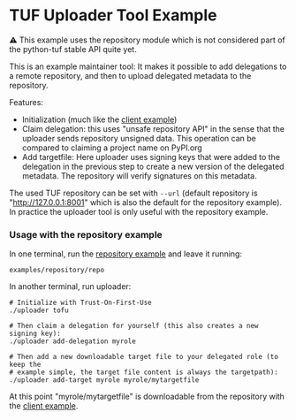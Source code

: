 # TUF Uploader Tool Example

:warning: This example uses the repository module which is not considered
part of the python-tuf stable API quite yet.

This is an example maintainer tool: It makes it possible to add delegations to
a remote repository, and then to upload delegated metadata to the repository.

Features:
   - Initialization (much like the [client example](../client/))
   - Claim delegation: this uses "unsafe repository API" in the sense that the
     uploader sends repository unsigned data. This operation can be
     compared to claiming a project name on PyPI.org
   - Add targetfile: Here uploader uses signing keys that were added to the
     delegation in the previous step to create a new version of the delegated
     metadata. The repository will verify signatures on this metadata.

The used TUF repository can be set with `--url` (default repository is
"http://127.0.0.1:8001" which is also the default for the repository example).
In practice the uploader tool is only useful with the repository example.

### Usage with the repository example

In one terminal, run the [repository example](../repository/) and leave it running:
```console
examples/repository/repo
```

In another terminal, run uploader:

```console
# Initialize with Trust-On-First-Use
./uploader tofu

# Then claim a delegation for yourself (this also creates a new signing key):
./uploader add-delegation myrole

# Then add a new downloadable target file to your delegated role (to keep the
# example simple, the target file content is always the targetpath):
./uploader add-target myrole myrole/mytargetfile
```

At this point "myrole/mytargetfile" is downloadable from the repository
with the [client example](../client/).
